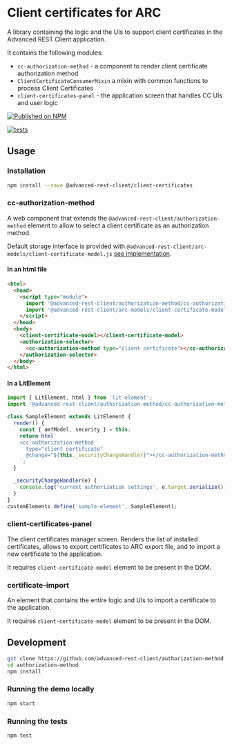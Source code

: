 # Client certificates for ARC

A library containing the logic and the UIs to support client certificates in the Advanced REST Client application.

It contains the following modules:

- `cc-authorization-method` - a component to render client certificate authorization method
- `ClientCertificateConsumerMixin` a mixin with common functions to process Client Certificates
- `client-certificates-panel` - the application screen that handles CC UIs and user logic

[![Published on NPM](https://img.shields.io/npm/v/@advanced-rest-client/client-certificates.svg)](https://www.npmjs.com/package/@advanced-rest-client/client-certificates)

[![tests](https://github.com/advanced-rest-client/client-certificates/actions/workflows/deployment.yml/badge.svg)](https://github.com/advanced-rest-client/client-certificates/actions/workflows/deployment.yml)

## Usage

### Installation

```bash
npm install --save @advanced-rest-client/client-certificates
```

### cc-authorization-method

A web component that extends the `@advanced-rest-client/authorization-method` element to allow to select a client certificate as an authorization method.

Default storage interface is provided with `@advanced-rest-client/arc-models/client-certificate-model.js` [see implementation](https://github.com/advanced-rest-client/arc-models/blob/stage/src/ClientCertificateModel.js).

#### In an html file

```html
<html>
  <head>
    <script type="module">
      import '@advanced-rest-client/authorization-method/cc-authorization-method.js';
      import '@advanced-rest-client/arc-models/client-certificate-model.js';
    </script>
  </head>
  <body>
    <client-certificate-model></client-certificate-model>
    <authorization-selector>
      <cc-authorization-method type="client certificate"></cc-authorization-method>
    </authorization-selector>
  </body>
</html>
```

#### In a LitElement

```js
import { LitElement, html } from 'lit-element';
import '@advanced-rest-client/authorization-method/cc-authorization-method.js';

class SampleElement extends LitElement {
  render() {
    const { amfModel, security } = this;
    return html`
    <cc-authorization-method
      type="client certificate"
      @change="${this._securityChangeHandler}"></cc-authorization-method>
    `;
  }

  _securityChangeHandler(e) {
    console.log('current authorization settings', e.target.serialize());
  }
}
customElements.define('sample-element', SampleElement);
```

### client-certificates-panel

The client certificates manager screen. Renders the list of installed certificates, allows to export certificates to ARC export file, and to import a new certificate to the application.

It requires `client-certificate-model` element to be present in the DOM.

### certificate-import

An element that contains the entire logic and UIs to import a certificate to the application.

It requires `client-certificate-model` element to be present in the DOM.

## Development

```sh
git clone https://github.com/advanced-rest-client/authorization-method
cd authorization-method
npm install
```

### Running the demo locally

```sh
npm start
```

### Running the tests

```sh
npm test
```

